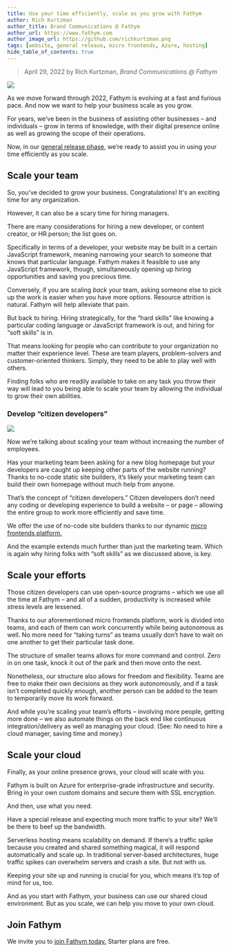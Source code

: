 ```yaml
---
title: Use your time efficiently, scale as you grow with Fathym
author: Rich Kurtzman
author_title: Brand Communications @ Fathym
author_url: https://www.fathym.com
author_image_url: https://github.com/richkurtzman.png
tags: [website, general release, micro frontends, Azure, hosting]
hide_table_of_contents: true
---
```


> April 29, 2022 by Rich Kurtzman, _Brand Communications @ Fathym_

![](/img/growthcomputer.jpeg)

As we move forward through 2022, Fathym is evolving at a fast and furious pace. And now we want to help your business scale as you grow.  

For years, we’ve been in the business of assisting other businesses – and individuals – grow in terms of knowledge, with their digital presence online as well as growing the scope of their operations.  

Now, in our [general release phase](https://www.fathym.com/blog/articles/2022/april/2022-04-28-general-release-blog), we’re ready to assist you in using your time efficiently as you scale.  

## Scale your team 

So, you’ve decided to grow your business. Congratulations! It's an exciting time for any organization. 

However, it can also be a scary time for hiring managers.  

There are many considerations for hiring a new developer, or content creator, or HR person; the list goes on.  

Specifically in terms of a developer, your website may be built in a certain JavaScript framework, meaning narrowing your search to someone that knows that particular language. Fathym makes it feasible to use any JavaScript framework, though, simultaneously opening up hiring opportunities and saving you precious time.  

Conversely, if you are scaling *back* your team, asking someone else to pick up the work is easier when you have more options. Resource attrition is natural. Fathym will help alleviate that pain. 

But back to hiring. Hiring strategically, for the “hard skills” like knowing a particular coding language or JavaScript framework is out, and hiring for “soft skills” is in.  

That means looking for people who can contribute to your organization no matter their experience level. These are team players, problem-solvers and customer-oriented thinkers. Simply, they need to be able to play well with others.  

Finding folks who are readily available to take on any task you throw their way will lead to you being able to scale your team by allowing the individual to grow their own abilities. 

### Develop “citizen developers” 
![](/img/MFERPlasmicGatsbyDocuReact.png)

Now we’re talking about scaling your team without increasing the number of employees.  

Has your marketing team been asking for a new blog homepage but your developers are caught up keeping other parts of the website running? Thanks to no-code static site builders, it’s likely your marketing team can build their own homepage without much help from anyone.  

That’s the concept of “citizen developers.” Citizen developers don’t need any coding or developing experience to build a website – or page – allowing the entire group to work more efficiently and save time. 

We offer the use of no-code site builders thanks to our dynamic [micro frontends platform.](https://www.fathym.com/blog/articles/2022/march/2022-03-14-a-simple-micro-frontends-explainer)  

And the example extends much further than just the marketing team. Which is again why hiring folks with “soft skills” as we discussed above, is key. 

## Scale your efforts 

Those citizen developers can use open-source programs – which we use all the time at Fathym – and all of a sudden, productivity is increased while stress levels are lessened.  

Thanks to our aforementioned micro frontends platform, work is divided into teams, and each of them can work concurrently while being autonomous as well. No more need for “taking turns” as teams usually don’t have to wait on one another to get their particular task done.  

The structure of smaller teams allows for more command and control. Zero in on one task, knock it out of the park and then move onto the next.  

Nonetheless, our structure also allows for freedom and flexibility. Teams are free to make their own decisions as they work autonomously, and if a task isn’t completed quickly enough, another person can be added to the team to temporarily move its work forward.  

And while you’re scaling your team’s efforts – involving more people, getting more done – we also automate things on the back end like continuous integration/delivery as well as managing your cloud. (See: No need to hire a cloud manager, saving time and money.) 

## Scale your cloud 

Finally, as your online presence grows, your cloud will scale with you.  

Fathym is built on Azure for enterprise-grade infrastructure and security. Bring in your own custom domains and secure them with SSL encryption.  

And then, use what you need.  

Have a special release and expecting much more traffic to your site? We’ll be there to beef up the bandwidth.  

Serverless hosting means scalability on demand. If there’s a traffic spike because you created and shared something magical, it will respond automatically and scale up. In traditional server-based architectures, huge traffic spikes can overwhelm servers and crash a site. But not with us.  

Keeping your site up and running is crucial for you, which means it’s top of mind for us, too.  

And as you start with Fathym, your business can use our shared cloud environment. But as you scale, we can help you move to your own cloud. 

## Join Fathym 

We invite you to [join Fathym today.](https://www.fathym.com/dashboard) Starter plans are free. 